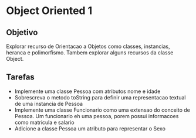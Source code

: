 # Object Oriented 1
## Objetivo
Explorar recurso de Orientacao a Objetos como classes, instancias, heranca e polimorfismo.
Tambem explorar alguns recursos da classe Object.

## Tarefas
- Implemente uma classe Pessoa com atributos nome e idade
- Sobrescreva o metodo toString para definir uma representacao textual de uma instancia de Pessoa
- Implemente uma classe Funcionario como uma extensao do conceito de Pessoa. 
  Um funcionario eh uma pessoa, porem possui informacoes como matricula e salario
- Adicione a classe Pessoa um atributo para representar o Sexo   